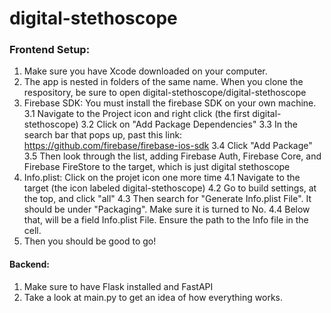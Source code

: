 # digital-stethoscope

### Frontend Setup:
1. Make sure you have Xcode downloaded on your computer.
2. The app is nested in folders of the same name. When you clone the respository, be sure to open digital-stethoscope/digital-stethoscope
3. Firebase SDK: You must install the firebase SDK on your own machine.
    3.1 Navigate to the Project icon and right click (the first digital-stethoscope)
    3.2 Click on "Add Package Dependencies"
    3.3 In the search bar that pops up, past this link: https://github.com/firebase/firebase-ios-sdk
    3.4 Click "Add Package"
    3.5 Then look through the list, adding Firebase Auth, Firebase Core, and Firebase FireStore to the target, which is just digital stethoscope
4. Info.plist: Click on the projet icon one more time
    4.1 Navigate to the target (the icon labeled digital-stethoscope)
    4.2 Go to build settings, at the top, and click "all"
    4.3 Then search for "Generate Info.plist File". It should be under "Packaging". Make sure it is turned to No.
    4.4 Below that, will be a field Info.plist File. Ensure the path to the Info file in the cell. 
5. Then you should be good to go!


#### Backend:
1. Make sure to have Flask installed and FastAPI
2. Take a look at main.py to get an idea of how everything works.

